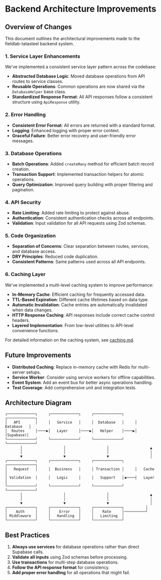 # Backend Architecture Improvements

## Overview of Changes

This document outlines the architectural improvements made to the fieldlab-tatasteel backend system.

### 1. Service Layer Enhancements

We've implemented a consistent service layer pattern across the codebase:

- **Abstracted Database Logic**: Moved database operations from API routes to service classes.
- **Reusable Operations**: Common operations are now shared via the `DatabaseHelper` base class.
- **Standardized Response Format**: All API responses follow a consistent structure using `ApiResponse` utility.

### 2. Error Handling

- **Consistent Error Format**: All errors are returned with a standard format.
- **Logging**: Enhanced logging with proper error context.
- **Graceful Failure**: Better error recovery and user-friendly error messages.

### 3. Database Operations

- **Batch Operations**: Added `createMany` method for efficient batch record creation.
- **Transaction Support**: Implemented transaction helpers for atomic operations.
- **Query Optimization**: Improved query building with proper filtering and pagination.

### 4. API Security

- **Rate Limiting**: Added rate limiting to protect against abuse.
- **Authentication**: Consistent authentication checks across all endpoints.
- **Validation**: Input validation for all API requests using Zod schemas.

### 5. Code Organization

- **Separation of Concerns**: Clear separation between routes, services, and database access.
- **DRY Principles**: Reduced code duplication.
- **Consistent Patterns**: Same patterns used across all API endpoints.

### 6. Caching Layer

We've implemented a multi-level caching system to improve performance:

- **In-Memory Cache**: Efficient caching for frequently accessed data.
- **TTL-Based Expiration**: Different cache lifetimes based on data type.
- **Automatic Invalidation**: Cache entries are automatically invalidated when data changes.
- **HTTP Response Caching**: API responses include correct cache control headers.
- **Layered Implementation**: From low-level utilities to API-level convenience functions.

For detailed information on the caching system, see [caching.md](./caching.md).

## Future Improvements

- **Distributed Caching**: Replace in-memory cache with Redis for multi-server setups.
- **Service Worker**: Consider using service workers for offline capabilities.
- **Event System**: Add an event bus for better async operations handling.
- **Test Coverage**: Add comprehensive unit and integration tests.

## Architecture Diagram

```
┌─────────────┐     ┌─────────────┐     ┌─────────────┐     ┌─────────────┐
│   API       │     │   Service   │     │  Database   │     │  Database   │
│  Routes     │────▶│   Layer     │────▶│   Helper    │────▶│   (Supabase)│
└─────────────┘     └─────────────┘     └─────────────┘     └─────────────┘
       │                   │                   │                   ▲
       │                   │                   │                   │
       ▼                   ▼                   ▼                   │
┌─────────────┐     ┌─────────────┐     ┌─────────────┐     ┌─────────────┐
│   Request   │     │  Business   │     │ Transaction │     │   Cache     │
│ Validation  │     │   Logic     │     │   Support   │◀────┤   Layer     │
└─────────────┘     └─────────────┘     └─────────────┘     └─────────────┘
       │                   │                   │                   ▲
       │                   │                   │                   │
       ▼                   ▼                   ▼                   │
┌─────────────┐     ┌─────────────┐     ┌─────────────┐          │
│    Auth     │     │    Error    │     │    Rate     │──────────┘
│ Middleware  │     │   Handling  │     │   Limiting  │
└─────────────┘     └─────────────┘     └─────────────┘
```

## Best Practices

1. **Always use services** for database operations rather than direct Supabase calls.
2. **Validate all inputs** using Zod schemas before processing.
3. **Use transactions** for multi-step database operations.
4. **Follow the API response format** for consistency.
5. **Add proper error handling** for all operations that might fail.
